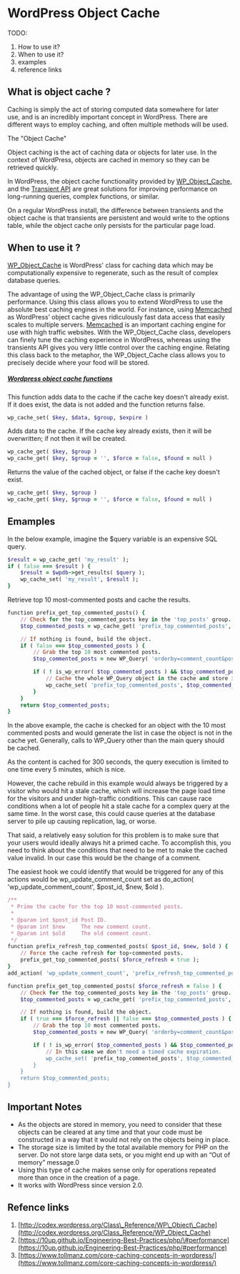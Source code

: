 # WordPress Object Cache

TODO:  
1. How to use it?  
2. When to use it?  
3. examples  
4. reference links

## What is object cache ?

Caching is simply the act of storing computed data somewhere for later use, and is an incredibly important concept in WordPress. There are different ways to employ caching, and often multiple methods will be used.

The "Object Cache"

Object caching is the act of caching data or objects for later use. In the context of WordPress, objects are cached in memory so they can be retrieved quickly.

In WordPress, the object cache functionality provided by [WP\_Object\_Cache](http://codex.wordpress.org/Class_Reference/WP_Object_Cache), and the [Transient API](http://codex.wordpress.org/Transients_API) are great solutions for improving performance on long-running queries, complex functions, or similar.

On a regular WordPress install, the difference between transients and the object cache is that transients are persistent and would write to the options table, while the object cache only persists for the particular page load.

## When to use it ?

[WP\_Object\_Cache](http://codex.worhttp://memcached.org/dpress.org/Class_Reference/WP_Object_Cache) is WordPress' class for caching data which may be computationally expensive to regenerate, such as the result of complex database queries.

The advantage of using the WP\_Object\_Cache class is primarily performance. Using this class allows you to extend WordPress to use the absolute best caching engines in the world. For instance, using [Memcached](http://memcached.org/) as WordPress’ object cache gives ridiculously fast data access that easily scales to multiple servers. [Memcached](http://memcached.org/) is an important caching engine for use with high traffic websites. With the WP\_Object\_Cache class, developers can finely tune the caching experience in WordPress, whereas using the transients API gives you very little control over the caching engine. Relating this class back to the metaphor, the WP\_Object\_Cache class allows you to precisely decide where your food will be stored.

##### [Wordpress object cache functions](http://codex.wordpress.org/Class_Reference/WP_Object_Cache#wp_cache_functions)

This function adds data to the cache if the cache key doesn't already exist. If it does exist, the data is not added and the function returns false.

```ruby
wp_cache_set( $key, $data, $group, $expire )
```

Adds data to the cache. If the cache key already exists, then it will be overwritten; if not then it will be created.

```ruby
wp_cache_get( $key, $group )
wp_cache_get( $key, $group = '', $force = false, $found = null )
```

Returns the value of the cached object, or false if the cache key doesn't exist.

```ruby
wp_cache_get( $key, $group )
wp_cache_get( $key, $group = '', $force = false, $found = null )
```

## Emamples

In the below example, imagine the $query variable is an expensive SQL query.

```ruby
$result = wp_cache_get( 'my_result' );
if ( false === $result ) {
    $result = $wpdb->get_results( $query );
    wp_cache_set( 'my_result', $result );
}
```

Retrieve top 10 most-commented posts and cache the results.

```ruby
function prefix_get_top_commented_posts() {
    // Check for the top_commented_posts key in the 'top_posts' group.
    $top_commented_posts = wp_cache_get( 'prefix_top_commented_posts', 'top_posts' );

    // If nothing is found, build the object.
    if ( false === $top_commented_posts ) {
        // Grab the top 10 most commented posts.
        $top_commented_posts = new WP_Query( 'orderby=comment_count&posts_per_page=10' );

        if ( ! is_wp_error( $top_commented_posts ) && $top_commented_posts->have_posts() ) {
            // Cache the whole WP_Query object in the cache and store it for 5 minutes (300 secs).
            wp_cache_set( 'prefix_top_commented_posts', $top_commented_posts, 'top_posts', 5 * MINUTE_IN_SECONDS )
        }
    }
    return $top_commented_posts;
}
```

In the above example, the cache is checked for an object with the 10 most commented posts and would generate the list in case the object is not in the cache yet. Generally, calls to WP\_Query other than the main query should be cached.

As the content is cached for 300 seconds, the query execution is limited to one time every 5 minutes, which is nice.

However, the cache rebuild in this example would always be triggered by a visitor who would hit a stale cache, which will increase the page load time for the visitors and under high-traffic conditions. This can cause race conditions when a lot of people hit a stale cache for a complex query at the same time. In the worst case, this could cause queries at the database server to pile up causing replication, lag, or worse.

That said, a relatively easy solution for this problem is to make sure that your users would ideally always hit a primed cache. To accomplish this, you need to think about the conditions that need to be met to make the cached value invalid. In our case this would be the change of a comment.

The easiest hook we could identify that would be triggered for any of this actions would be wp\_update\_comment\_count set as do\_action\( 'wp\_update\_comment\_count', $post\_id, $new, $old \).

```ruby
/**
 * Prime the cache for the top 10 most-commented posts.
 *
 * @param int $post_id Post ID.
 * @param int $new     The new comment count.
 * @param int $old     The old comment count.
 */
function prefix_refresh_top_commented_posts( $post_id, $new, $old ) {
    // Force the cache refresh for top-commented posts.
    prefix_get_top_commented_posts( $force_refresh = true );
}
add_action( 'wp_update_comment_count', 'prefix_refresh_top_commented_posts', 10, 3 );

function prefix_get_top_commented_posts( $force_refresh = false ) {
    // Check for the top_commented_posts key in the 'top_posts' group.
    $top_commented_posts = wp_cache_get( 'prefix_top_commented_posts', 'top_posts' );

    // If nothing is found, build the object.
    if ( true === $force_refresh || false === $top_commented_posts ) {
        // Grab the top 10 most commented posts.
        $top_commented_posts = new WP_Query( 'orderby=comment_count&posts_per_page=10' );

        if ( ! is_wp_error( $top_commented_posts ) && $top_commented_posts->have_posts() ) {
            // In this case we don't need a timed cache expiration.
            wp_cache_set( 'prefix_top_commented_posts', $top_commented_posts, 'top_posts' )
        }
    }
    return $top_commented_posts;
}
```

## Important Notes

* As the objects are stored in memory, you need to consider that these objects can be cleared at any time and that your code must be constructed in a way that it would not rely on the objects being in place.
* The storage size is limited by the total available memory for PHP on the server. Do not store large data sets, or you might end up with an “Out of memory” message.0
* Using this type of cache makes sense only for operations repeated more than once in the creation of a page.
* It works with WordPress since version 2.0.

## Refence links

1. [http://codex.wordpress.org/Class\_Reference/WP\_Object\_Cache](http://codex.wordpress.org/Class_Reference/WP_Object_Cache)
2. [https://10up.github.io/Engineering-Best-Practices/php/\#performance](https://10up.github.io/Engineering-Best-Practices/php/#performance)
3. [https://www.tollmanz.com/core-caching-concepts-in-wordpress/](https://www.tollmanz.com/core-caching-concepts-in-wordpress/)



